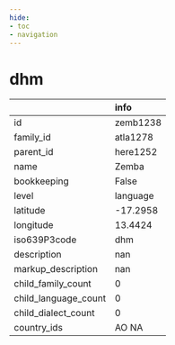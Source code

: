 ```yaml
---
hide:
- toc
- navigation
---
```

# dhm
|                      | info     |
|:---------------------|:---------|
| id                   | zemb1238 |
| family_id            | atla1278 |
| parent_id            | here1252 |
| name                 | Zemba    |
| bookkeeping          | False    |
| level                | language |
| latitude             | -17.2958 |
| longitude            | 13.4424  |
| iso639P3code         | dhm      |
| description          | nan      |
| markup_description   | nan      |
| child_family_count   | 0        |
| child_language_count | 0        |
| child_dialect_count  | 0        |
| country_ids          | AO NA    |